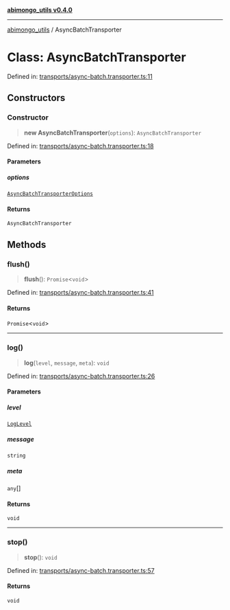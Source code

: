 [**abimongo_utils v0.4.0**](../README.md)

***

[abimongo_utils](../README.md) / AsyncBatchTransporter

# Class: AsyncBatchTransporter

Defined in: [transports/async-batch.transporter.ts:11](https://github.com/NodEm9/abimongo_utils/blob/a65cd6462ac155e030ff8f62ef498bb805490cbf/src/transports/async-batch.transporter.ts#L11)

## Constructors

### Constructor

> **new AsyncBatchTransporter**(`options`): `AsyncBatchTransporter`

Defined in: [transports/async-batch.transporter.ts:18](https://github.com/NodEm9/abimongo_utils/blob/a65cd6462ac155e030ff8f62ef498bb805490cbf/src/transports/async-batch.transporter.ts#L18)

#### Parameters

##### options

[`AsyncBatchTransporterOptions`](../interfaces/AsyncBatchTransporterOptions.md)

#### Returns

`AsyncBatchTransporter`

## Methods

### flush()

> **flush**(): `Promise`\<`void`\>

Defined in: [transports/async-batch.transporter.ts:41](https://github.com/NodEm9/abimongo_utils/blob/a65cd6462ac155e030ff8f62ef498bb805490cbf/src/transports/async-batch.transporter.ts#L41)

#### Returns

`Promise`\<`void`\>

***

### log()

> **log**(`level`, `message`, `meta`): `void`

Defined in: [transports/async-batch.transporter.ts:26](https://github.com/NodEm9/abimongo_utils/blob/a65cd6462ac155e030ff8f62ef498bb805490cbf/src/transports/async-batch.transporter.ts#L26)

#### Parameters

##### level

[`LogLevel`](../type-aliases/LogLevel.md)

##### message

`string`

##### meta

`any`[]

#### Returns

`void`

***

### stop()

> **stop**(): `void`

Defined in: [transports/async-batch.transporter.ts:57](https://github.com/NodEm9/abimongo_utils/blob/a65cd6462ac155e030ff8f62ef498bb805490cbf/src/transports/async-batch.transporter.ts#L57)

#### Returns

`void`
